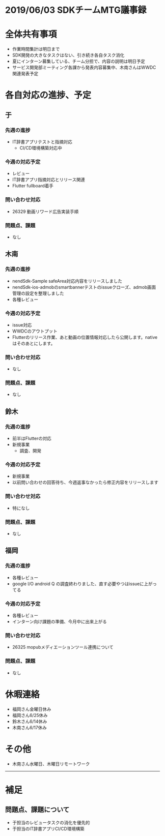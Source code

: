 # 2019/06/03 SDKチームMTG議事録


# 全体共有事項
- 作業時間集計は明日まで
- SDK開発の大きなタスクはない、引き続き各自タスク消化
- 夏にインターン募集している、チーム分担で、内容の説明は明日予定
- サービス開発部ミーティング各課から発表内容募集中、木南さんはWWDC関連発表予定

# 各自対応の進捗、予定
## 于
### 先週の進捗
- IT辞書アプリテストと指摘対応
  - CI/CD環境構築対応中

### 今週の対応予定
- レビュー
- IT辞書アプリ指摘対応とリリース関連
- Flutter fullboard着手

### 問い合わせ対応
- 26329 動画リワード広告実装手順

### 問題点、課題
- なし

## 木南
### 先週の進捗
- nendSdk-Sample safeArea対応内容をリリースしました
- nendSdk-ios-admobのsmartbannerテストのissueクローズ、admob画面管理の設定を整理しました
- 各種レビュー

### 今週の対応予定
- issue対応
- WWDCのアウトプット
- Flutterのリリース作業、あと動画の位置情報対応したら公開します。nativeはそのあとにします。

### 問い合わせ対応
- なし

### 問題点、課題
- なし

## 鈴木
### 先週の進捗
- 前半はFlutterの対応
- 新規事業
  - 調査、開発

### 今週の対応予定
- 新規事業
- 以前問い合わせの回答待ち、今週返事なかったら修正内容をリリースします

### 問い合わせ対応
- 特になし

### 問題点、課題
- なし

## 福岡
### 先週の進捗
- 各種レビュー
- google I/O android Q の調査終わりました、直す必要やつはissueに上がってる

### 今週の対応予定
- 各種レビュー
- インターン向け課題の準備、今月中に出来上がる

### 問い合わせ対応
- 26325 mopubメディエーションツール連携について

### 問題点、課題
- なし


# 休暇連絡
- 福岡さん金曜日休み
- 福岡さん6/25休み
- 鈴木さん6/14休み
- 木南さん6/17休み

# その他
- 木南さん水曜日、木曜日リモートワーク

----

# 補足
## 問題点、課題について
- 于担当のレビュータスクの消化を優先的
- 于担当のIT辞書アプリCI/CD環境構築
